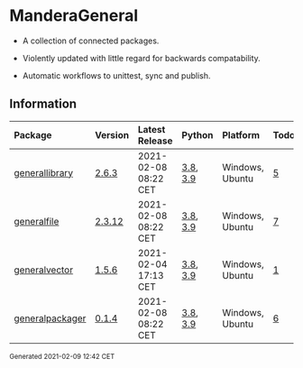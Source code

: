 # ManderaGeneral
 - A collection of connected packages.

 - Violently updated with little regard for backwards compatability.

 - Automatic workflows to unittest, sync and publish.

## Information
| Package                                                              | Version                                            | Latest Release       | Python                                                                                                                   | Platform        | Todos                                                       |   Hierarchy |
|:---------------------------------------------------------------------|:---------------------------------------------------|:---------------------|:-------------------------------------------------------------------------------------------------------------------------|:----------------|:------------------------------------------------------------|------------:|
| [generallibrary](https://github.com/ManderaGeneral/generallibrary)   | [2.6.3](https://pypi.org/project/generallibrary/)  | 2021-02-08 08:22 CET | [3.8](https://www.python.org/downloads/release/python-380/), [3.9](https://www.python.org/downloads/release/python-390/) | Windows, Ubuntu | [5](https://github.com/ManderaGeneral/generallibrary#Todo)  |           0 |
| [generalfile](https://github.com/ManderaGeneral/generalfile)         | [2.3.12](https://pypi.org/project/generalfile/)    | 2021-02-08 08:22 CET | [3.8](https://www.python.org/downloads/release/python-380/), [3.9](https://www.python.org/downloads/release/python-390/) | Windows, Ubuntu | [7](https://github.com/ManderaGeneral/generalfile#Todo)     |           1 |
| [generalvector](https://github.com/ManderaGeneral/generalvector)     | [1.5.6](https://pypi.org/project/generalvector/)   | 2021-02-04 17:13 CET | [3.8](https://www.python.org/downloads/release/python-380/), [3.9](https://www.python.org/downloads/release/python-390/) | Windows, Ubuntu | [1](https://github.com/ManderaGeneral/generalvector#Todo)   |           1 |
| [generalpackager](https://github.com/ManderaGeneral/generalpackager) | [0.1.4](https://pypi.org/project/generalpackager/) | 2021-02-08 08:22 CET | [3.8](https://www.python.org/downloads/release/python-380/), [3.9](https://www.python.org/downloads/release/python-390/) | Windows, Ubuntu | [6](https://github.com/ManderaGeneral/generalpackager#Todo) |           2 |

<sup>
Generated 2021-02-09 12:42 CET
</sup>
